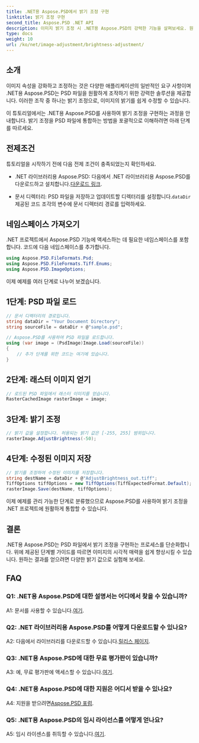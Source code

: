 ```yaml
---
title: .NET용 Aspose.PSD에서 밝기 조정 구현
linktitle: 밝기 조정 구현
second_title: Aspose.PSD .NET API
description: 이미지 밝기 조정 시 .NET용 Aspose.PSD의 강력한 기능을 살펴보세요. 원활한 구현을 위해 단계별 가이드를 따르세요.
type: docs
weight: 10
url: /ko/net/image-adjustment/brightness-adjustment/
---
```

## 소개

이미지 속성을 강화하고 조정하는 것은 다양한 애플리케이션의 일반적인 요구 사항이며 .NET용 Aspose.PSD는 PSD 파일을 원활하게 조작하기 위한 강력한 솔루션을 제공합니다. 이러한 조작 중 하나는 밝기 조정으로, 이미지의 밝기를 쉽게 수정할 수 있습니다.

이 튜토리얼에서는 .NET용 Aspose.PSD를 사용하여 밝기 조정을 구현하는 과정을 안내합니다. 밝기 조정을 PSD 파일에 통합하는 방법을 포괄적으로 이해하려면 아래 단계를 따르세요.

## 전제조건

튜토리얼을 시작하기 전에 다음 전제 조건이 충족되었는지 확인하세요.

-  .NET 라이브러리용 Aspose.PSD: 다음에서 .NET 라이브러리용 Aspose.PSD를 다운로드하고 설치합니다.[다운로드 링크](https://releases.aspose.com/psd/net/).

-  문서 디렉터리: PSD 파일을 저장하고 업데이트할 디렉터리를 설정합니다.`dataDir` 제공된 코드 조각의 변수에 문서 디렉터리 경로를 입력하세요.

## 네임스페이스 가져오기

.NET 프로젝트에서 Aspose.PSD 기능에 액세스하는 데 필요한 네임스페이스를 포함합니다. 코드에 다음 네임스페이스를 추가합니다.

```csharp
using Aspose.PSD.FileFormats.Psd;
using Aspose.PSD.FileFormats.Tiff.Enums;
using Aspose.PSD.ImageOptions;
```

이제 예제를 여러 단계로 나누어 보겠습니다.

## 1단계: PSD 파일 로드

```csharp
// 문서 디렉터리의 경로입니다.
string dataDir = "Your Document Directory";
string sourceFile = dataDir + @"sample.psd";

// Aspose.PSD를 사용하여 PSD 파일을 로드합니다.
using (var image = (PsdImage)Image.Load(sourceFile))
{
    // 추가 단계를 위한 코드는 여기에 있습니다.
}
```

## 2단계: 래스터 이미지 얻기

```csharp
// 로드된 PSD 파일에서 래스터 이미지를 얻습니다.
RasterCachedImage rasterImage = image;
```

## 3단계: 밝기 조정

```csharp
// 밝기 값을 설정합니다. 허용되는 밝기 값은 [-255, 255] 범위입니다.
rasterImage.AdjustBrightness(-50);
```

## 4단계: 수정된 이미지 저장

```csharp
// 밝기를 조정하여 수정된 이미지를 저장합니다.
string destName = dataDir + @"AdjustBrightness_out.tiff";
TiffOptions tiffOptions = new TiffOptions(TiffExpectedFormat.Default);
rasterImage.Save(destName, tiffOptions);
```

이제 예제를 관리 가능한 단계로 분류했으므로 Aspose.PSD를 사용하여 밝기 조정을 .NET 프로젝트에 원활하게 통합할 수 있습니다.

## 결론

.NET용 Aspose.PSD는 PSD 파일에서 밝기 조정을 구현하는 프로세스를 단순화합니다. 위에 제공된 단계별 가이드를 따르면 이미지의 시각적 매력을 쉽게 향상시킬 수 있습니다. 원하는 결과를 얻으려면 다양한 밝기 값으로 실험해 보세요.

## FAQ

### Q1: .NET용 Aspose.PSD에 대한 설명서는 어디에서 찾을 수 있습니까?

 A1: 문서를 사용할 수 있습니다.[여기](https://reference.aspose.com/psd/net/).

### Q2: .NET 라이브러리용 Aspose.PSD를 어떻게 다운로드할 수 있나요?

 A2: 다음에서 라이브러리를 다운로드할 수 있습니다.[릴리스 페이지](https://releases.aspose.com/psd/net/).

### Q3: .NET용 Aspose.PSD에 대한 무료 평가판이 있습니까?

 A3: 예, 무료 평가판에 액세스할 수 있습니다.[여기](https://releases.aspose.com/).

### Q4: .NET용 Aspose.PSD에 대한 지원은 어디서 받을 수 있나요?

 A4: 지원을 받으려면[Aspose.PSD 포럼](https://forum.aspose.com/c/psd/34).

### Q5: .NET용 Aspose.PSD의 임시 라이선스를 어떻게 얻나요?

 A5: 임시 라이센스를 취득할 수 있습니다.[여기](https://purchase.aspose.com/temporary-license/).